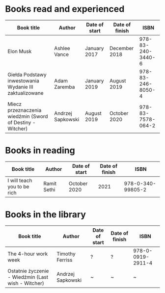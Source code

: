 # Books read and experienced

Book title | Author | Date of start | Date of finish | ISBN |
-----------|--------|---------------|----------------|------|
Elon Musk | Ashlee Vance | January 2017 | December 2018 | 978-83-240-3440-6
Giełda Podstawy inwestowania Wydanie III zaktualizowane | Adam Zaremba | January 2019 | August 2019 | 978-83-246-8050-4
Miecz przeznaczenia wiedźmin (Sword of Destiny - Witcher) | Andrzej Sapkowski | August 2019 |  October 2020 | 978-83-7578-064-2 | 

# Books in reading
Book title | Author | Date of start | Date of finish | ISBN |
-----------|--------|---------------|----------------|------|
I will teach you to be rich | Ramit Sethi | October 2020 | 2021 | 978-0-340-99805-2

# Books in the library

Book title | Author | Date of start | Date of finish | ISBN |
-----------|--------|---------------|----------------|------|
The 4-hour work week | Timothy Ferriss | ? | ? | 978-0-0919-2911-4
Ostatnie życzenie - Wiedźmin (Last wish - Witcher) | Andrzej Sapkowski | ~ |  ~ | ~ | 


